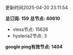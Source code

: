 更新时间2025-04-20 23:11:54

**总订阅: 159**
**总节点: 40610**
- vless节点: 15626
- hysteria2节点: 3

**google ping有效节点: 1404**
